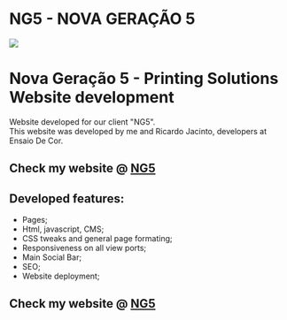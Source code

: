 # NG5 - NOVA GERAÇÃO 5

<img src="https://i.imgur.com/zplsx4G.jpg">

<h1>Nova Geração 5 - Printing Solutions Website development</h1>

<p>Website developed for our client "NG5". <br/> This website was developed by me and Ricardo Jacinto, developers at Ensaio De Cor.</p>

<h2>Check my website @ <a href="https://www.ng5.pt" target="_blank"> NG5 </a>  </h2>

<h2> Developed features: </h2>
<ul>
<li>Pages;</li>
<li>Html, javascript, CMS;</li>
<li>CSS tweaks and general page formating;</li>
<li>Responsiveness on all view ports;</li>
<li>Main Social Bar;</li>
<li>SEO;</li>
<li>Website deployment;</li>
</ul>

	
<h2>Check my website @ <a href="https://www.ng5.pt" target="_blank"> NG5 </a>  </h2>

